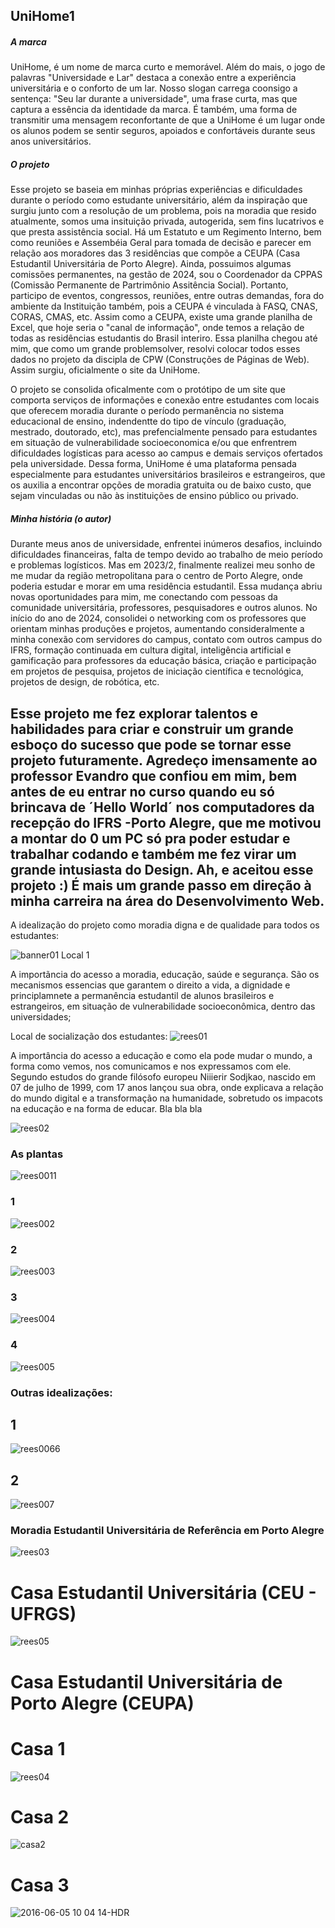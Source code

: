 ## UniHome1

##### A marca
UniHome, é um nome de marca curto e memorável. Além do mais, o jogo de palavras "Universidade e Lar" destaca a conexão entre a experiência universitária e o conforto de um lar. Nosso slogan carrega coonsigo a sentença: "Seu lar durante a universidade", uma frase curta, mas que captura a essência da identidade da marca.
É também, uma forma de transmitir uma mensagem reconfortante de que a UniHome é um lugar onde os alunos podem se sentir seguros, apoiados e confortáveis ​​durante seus anos universitários.

##### O projeto
Esse projeto se baseia em minhas próprias experiências e dificuldades durante o período como estudante universitário, além da inspiração que surgiu junto com a resolução de um problema, pois na moradia que resido atualmente, somos uma insituição privada, autogerida, sem fins lucatrivos e que presta assistência social. Há um Estatuto e um Regimento Interno, bem como reuniões e Assembéia Geral para tomada de decisão e parecer em relação aos moradores das 3 residências que compõe a CEUPA (Casa Estudantil Universitária de Porto Alegre). 
Ainda, possuimos algumas comissões permanentes, na gestão de 2024, sou o Coordenador da CPPAS (Comissão Permanente de Partrimônio Assitência Social). Portanto, participo de eventos, congressos, reuniões, entre outras demandas, fora do ambiente da Instituição também, pois a CEUPA é vinculada à FASQ, CNAS, CORAS, CMAS, etc.
Assim como a CEUPA, existe uma grande planilha de Excel, que hoje seria o "canal de informação", onde temos a relação de todas as residências estudantis do Brasil interiro. Essa planilha chegou até mim, que como um grande problemsolver, resolvi colocar todos esses dados no projeto da discipla de CPW (Construções de Páginas de Web). Assim surgiu, oficialmente o site da UniHome. 

O projeto se consolida oficalmente com o protótipo de um site que comporta serviços de informações e conexão entre estudantes com locais que oferecem moradia durante o período permanência no sistema educacional de ensino, indendentte do tipo de vínculo (graduação, mestrado, doutorado, etc), mas prefencialmente pensado para estudantes em situação de vulnerabilidade socioeconomica e/ou que enfrentrem dificuldades logísticas para acesso ao campus e demais serviços ofertados pela universidade.
Dessa forma, UniHome é uma plataforma pensada especialmente para estudantes universitários brasileiros e estrangeiros, que os auxilia a encontrar opções de moradia  gratuita ou de baixo custo, que sejam vinculadas ou não às instituições de ensino público ou privado. 


##### Minha história (o autor)
Durante meus anos de universidade, enfrentei inúmeros desafios, incluindo dificuldades financeiras, falta de tempo devido ao trabalho de meio período e problemas logísticos. Mas em 2023/2, finalmente realizei meu sonho de me mudar da região metropolitana para o centro de Porto Alegre, onde poderia estudar e morar em uma residência estudantil. Essa mudança abriu novas oportunidades para mim, me conectando com pessoas da comunidade universitária, professores, pesquisadores e outros alunos. No início do ano de 2024, consolidei o networking com os professores que orientam minhas produções e projetos, aumentando consideralmente a minha conexão com servidores do campus, contato com outros campus do IFRS, formação continuada em cultura digital, inteligência artificial e gamificação para professores da educação básica, criação e participação em projetos de pesquisa, projetos de iniciação científica e tecnológica, projetos de design, de robótica, etc.

Esse projeto me fez explorar talentos e habilidades para criar e construir um grande esboço do sucesso que pode se tornar esse projeto futuramente.
Agredeço imensamente ao professor Evandro que confiou em mim, bem antes de eu entrar no curso quando eu só brincava de ´Hello World´ nos computadores da recepção do IFRS -Porto Alegre, que me motivou a montar do 0 um PC só pra poder estudar e trabalhar codando e também me fez virar um grande intusiasta do Design. Ah, e aceitou esse projeto :)
É mais um grande passo em direção à minha carreira na área do Desenvolvimento Web. 
----------------------------------------------------------------------------------------
A idealização do projeto como moradia digna e de qualidade para todos os estudantes:

![banner01](https://github.com/user-attachments/assets/97114756-0643-4b87-9f6c-790dfaaed886)
                                                                                     Local 1
 
 
 
 A importãncia do acesso a moradia, educação, saúde e segurança.
 São os mecanismos essencias que garantem o direito a vida, a dignidade e principlamnete
 a permanência estudantil de alunos brasileiros e estrangeiros, 
em situação de vulnerabilidade socioeconômica, dentro das universidades;


  Local de socialização dos estudantes:
![rees01](https://github.com/user-attachments/assets/17cb038a-1b7d-4e39-8154-d64d421cdfc7)

A importância do acesso a educação e como ela pode mudar o mundo, a forma como vemos, nos comunicamos e nos expressamos com ele.
Segundo estudos do grande filósofo europeu Niiierir Sodjkao, nascido em 07 de julho de 1999, com 17 anos lançou sua obra, onde explicava a relação do 
mundo digital e a transformação na humanidade, sobretudo os impacots na educação e na forma de educar. Bla bla bla

![rees02](https://github.com/user-attachments/assets/f5138fc7-d972-4bab-b1f6-e1c4e43c83b4)

### **As plantas**
![rees0011](https://github.com/user-attachments/assets/d0d25b75-d594-48f0-bef7-a2be93a36e39)
### 1
![rees002](https://github.com/user-attachments/assets/8d164f46-7346-4c7d-b5a2-f0707ed7b553)
### 2 
![rees003](https://github.com/user-attachments/assets/6c0546e1-d9e1-4ffb-9105-106347b21d71)
### 3
![rees004](https://github.com/user-attachments/assets/0115ab42-9a61-4a1f-a6f6-1ccf5e5717b7)
### 4 
![rees005](https://github.com/user-attachments/assets/e326126d-700f-4a86-96bd-4141b28ee290)

### Outras idealizações: 

## 1 
![rees0066](https://github.com/user-attachments/assets/36eabd5f-e0ab-46ee-a6ce-28a1b9f01186)
## 2

![rees007](https://github.com/user-attachments/assets/d97ecd60-bf0c-4871-9f86-61511b5e20da)

### Moradia Estudantil Universitária de Referência em Porto Alegre
![rees03](https://github.com/user-attachments/assets/96eaa0d1-5b04-46af-9c0d-6e10d13737e7)

# Casa Estudantil Universitária (CEU - UFRGS)

![rees05](https://github.com/user-attachments/assets/40762fcd-d71b-470f-9673-ea57d4dfc602)

# Casa Estudantil Universitária de Porto Alegre (CEUPA) 
# Casa 1

![rees04](https://github.com/user-attachments/assets/74b64e96-01a0-4fe1-baa0-3f91517d9c90)

# Casa 2

![casa2](https://github.com/user-attachments/assets/319ad10e-2d60-4967-9682-30f76f7644c9)

# Casa 3

![2016-06-05 10 04 14-HDR](https://github.com/user-attachments/assets/e836c3fe-2b87-4ebb-862c-5a8680dd08f4)
